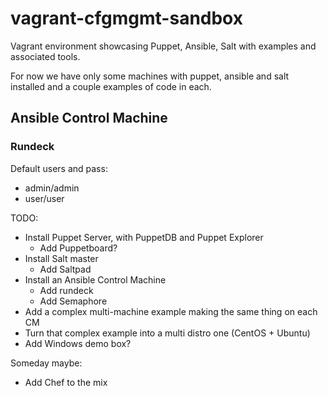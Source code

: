 # vagrant-cfgmgmt-sandbox
Vagrant environment showcasing Puppet, Ansible, Salt with examples and associated tools.

For now we have only some machines with puppet, ansible and salt installed  and a couple examples of code in each.


## Ansible Control Machine

### Rundeck

Default users and pass:
- admin/admin
- user/user

TODO:

- Install Puppet Server, with PuppetDB and Puppet Explorer
  - Add Puppetboard?
- Install Salt master
  - Add Saltpad
- Install an Ansible Control Machine
  - Add rundeck
  - Add Semaphore
- Add a complex multi-machine example making the same thing on each CM
- Turn that complex example into a multi distro one (CentOS + Ubuntu)
- Add Windows demo box?

Someday maybe:
- Add Chef to the mix
